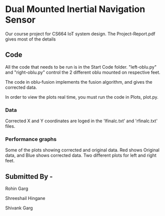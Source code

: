 # Dual Mounted Inertial Navigation Sensor

Our course project for CS664 IoT system design. The Project-Report.pdf gives most of the details

## Code

All the code that needs to be run is in the Start Code folder. "left-oblu.py" and "right-oblu.py" control the 2 different oblu mounted on respective feet.

The code in oblu-fusion implements the fusion algorithm, and gives the corrected data.

In order to view the plots real time, you must run the code in Plots, plot.py.

### Data

Corrected X and Y coordinates are loged in the 'lfinalc.txt' and 'rfinalc.txt' files.

### Performance graphs

Some of the plots showing corrected and original data. Red shows Original data, and Blue shows corrected data. 
Two different plots for left and right feet.

## Submitted By -

Rohin Garg

Shreeshail Hingane

Shivank Garg